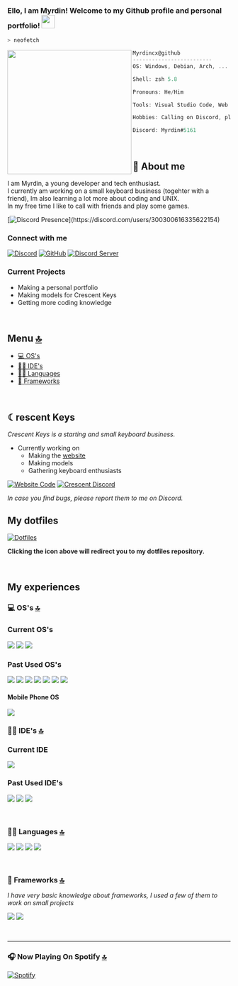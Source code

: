 ### Ello, I am Myrdin! Welcome to my Github profile and personal portfolio! <img src="https://raw.githubusercontent.com/Asmit2952/Asmit2952/master/src/wave.gif?token=ATQS65XWY4MME7NJYAZ4LCTBN34AU" width="30px">

```zsh
> neofetch
```

<img align="left" src="https://i.pinimg.com/originals/fe/6d/b4/fe6db44abd8df5bac889c3c25dd32436.jpg" width="280" height="280" />

```csharp
Myrdincx@github
-------------------------
OS: Windows, Debian, Arch, ...

Shell: zsh 5.8

Pronouns: He/Him

Tools: Visual Studio Code, Web browser

Hobbies: Calling on Discord, playing the saxophone, learning and coding

Discord: Myrdin#5161

```

<br />

## 📱 About me

I am Myrdin, a young developer and tech enthusiast.\
I currently am working on a small keyboard business (togehter with a friend), Im also learning a lot more about coding and UNIX.\
In my free time I like to call with friends and play some games.

[![Discord Presence](https://lanyard.cnrad.dev/api/300300616335622154?idleMessage=Most%20likely%20doing%20something%20else...)](https://discord.com/users/300300616335622154)


### Connect with me
[![Discord](https://img.shields.io/badge/Discord-7289DA?style=for-the-badge&logo=discord&logoColor=white)](https://discord.com/users/300300616335622154)
[![GitHub](https://img.shields.io/badge/Github-100000?style=for-the-badge&logo=github&logoColor=white)](https://github.com/Myrdincx)
[![Discord Server](https://img.shields.io/badge/Server-7289DA?style=for-the-badge&logo=discord&logoColor=white)](https://discord.gg/KVru2J7y57)

### Current Projects

- Making a personal portfolio
- Making models for Crescent Keys
- Getting more coding knowledge


<br />

## Menu [🔝](#ello-i-am-myrdin-welcome-to-my-github-profile-and-personal-portfolio-)

- [💻 OS's](#-oss-)
- [👩‍💻 IDE's](#-ides-)
- [👩‍💻 Languages](#-languages-)
- [🚀 Frameworks](#-frameworks-)

<br />

## ☾rescent Keys
*Crescent Keys is a starting and small keyboard business.*

- Currently working on
  - Making the [website](https://crescentkeys.github.io)
  - Making models
  - Gathering keyboard enthusiasts

[![Website Code](https://img.shields.io/badge/CrescentKeysRepo-ff781f?style=for-the-badge&logo=Files&logoColor=white)](https://github.com/CrescentKeys/CrescentKeys.github.io)
[![Crescent Discord](https://img.shields.io/badge/Discord-7289DA?style=for-the-badge&logo=discord&logoColor=white)](https://discord.gg/k9YyY2zFTV)

*In case you find bugs, please report them to me on Discord.*


## My dotfiles

[![Dotfiles](https://img.shields.io/badge/Dotfiles-ff781f?style=for-the-badge&logo=Files&logoColor=white)](https://github.com/Myrdincx/dotfiles)

**Clicking the icon above will redirect you to my dotfiles repository.**

<br />

## My experiences 

### 💻 OS's [🔝](#-about-me)


### Current OS's

<img src="https://img.shields.io/badge/Windows-0078D6?style=for-the-badge&logo=windows&logoColor=white" /> <img src="https://img.shields.io/badge/Debian-A81D33?style=for-the-badge&logo=debian&logoColor=white" /> <img src="https://img.shields.io/badge/Arch_Linux-1793D1?style=for-the-badge&logo=arch-linux&logoColor=white" /> 

### Past Used OS's

<img src="https://img.shields.io/badge/manjaro-35BF5C?style=for-the-badge&logo=manjaro&logoColor=white" /> <img src="https://img.shields.io/badge/Ubuntu-E95420?style=for-the-badge&logo=ubuntu&logoColor=white" /> <img src="https://img.shields.io/badge/Kali_Linux-557C94?style=for-the-badge&logo=kali-linux&logoColor=white" /> <img src="https://img.shields.io/badge/Linux_Mint-87CF3E?style=for-the-badge&logo=linux-mint&logoColor=white" /> <img src="https://img.shields.io/badge/Deepin-007CFF?style=for-the-badge&logo=deepin&logoColor=white" /> <img src="https://img.shields.io/badge/Artix_Linux-10A0CC?style=for-the-badge&logo=artix-linux&logoColor=white" /> <img src="https://img.shields.io/badge/Pop!_OS-48B9C7?style=for-the-badge&logo=Pop!_OS&logoColor=white" /> 

#### Mobile Phone OS
<img src="https://img.shields.io/badge/Android-3DDC84?style=for-the-badge&logo=android&logoColor=white" /> 

<br />

### 👩‍💻 IDE's [🔝](#-about-me)

### Current IDE

<img src="https://img.shields.io/badge/Visual_Studio_Code-0078D4?style=for-the-badge&logo=visual%20studio%20code&logoColor=white" /> 

### Past Used IDE's

<img src="https://img.shields.io/badge/Atom-66595C?style=for-the-badge&logo=Atom&logoColor=white" /> <img src="https://img.shields.io/badge/sublime_text-%23575757.svg?&style=for-the-badge&logo=sublime-text&logoColor=important" /> <img src="https://img.shields.io/badge/Notepad++-90E59A.svg?style=for-the-badge&logo=notepad%2B%2B&logoColor=black" /> 

<br />


### 👩‍💻 Languages [🔝](#-about-me)


<img src="https://img.shields.io/badge/HTML5-E34F26?style=for-the-badge&logo=html5&logoColor=white" /> <img src="https://img.shields.io/badge/CSS3-1572B6?style=for-the-badge&logo=css3&logoColor=white" /> <img src="https://img.shields.io/badge/JavaScript-323330?style=for-the-badge&logo=javascript&logoColor=F7DF1E" /> <img src="https://img.shields.io/badge/Lua-2C2D72?style=for-the-badge&logo=lua&logoColor=white" /> 

<br />

### 🚀 Frameworks [🔝](#-about-me)
*I have very basic knowledge about frameworks, I used a few of them to work on small projects*

<img src="https://img.shields.io/badge/Node.js-339933?style=for-the-badge&logo=nodedotjs&logoColor=white" /> <img src="https://img.shields.io/badge/Docker-2CA5E0?style=for-the-badge&logo=docker&logoColor=white" /> 

<br />

---

### 🎧 Now Playing On Spotify [🔝](#-about-me) 

[![Spotify](https://spotify-github-profile.vercel.app/api/view?uid=i1yly8kh8edp57h78r4flk797&cover_image=true&theme=novatorem&bar_color=ff6347&bar_color_cover=false)](https://open.spotify.com/user/i1yly8kh8edp57h78r4flk797)
